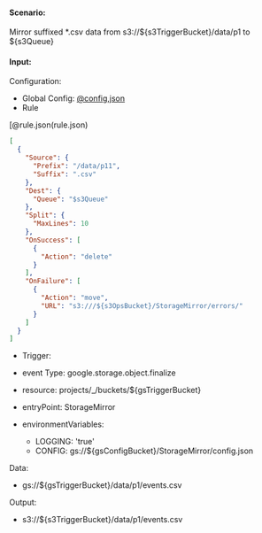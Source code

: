 #### Scenario:

Mirror suffixed *.csv data from s3://${s3TriggerBucket}/data/p1 to ${s3Queue}

#### Input:

Configuration:

* Global Config: [@config,json](../../../config/s3.json)
* Rule

[@rule.json(rule.json)
```json
[
  {
    "Source": {
      "Prefix": "/data/p11",
      "Suffix": ".csv"
    },
    "Dest": {
      "Queue": "$s3Queue"
    },
    "Split": {
      "MaxLines": 10
    },
    "OnSuccess": [
      {
        "Action": "delete"
      }
    ],
    "OnFailure": [
      {
        "Action": "move",
        "URL": "s3:///${s3OpsBucket}/StorageMirror/errors/"
      }
    ]
  }
]
```

* Trigger:

* event Type: google.storage.object.finalize
* resource: projects/_/buckets/${gsTriggerBucket}
* entryPoint: StorageMirror
* environmentVariables:
  - LOGGING: 'true'
  - CONFIG: gs://${gsConfigBucket}/StorageMirror/config.json
 


Data:
- gs://${gsTriggerBucket}/data/p1/events.csv


Output:
- s3://${s3TriggerBucket}/data/p1/events.csv